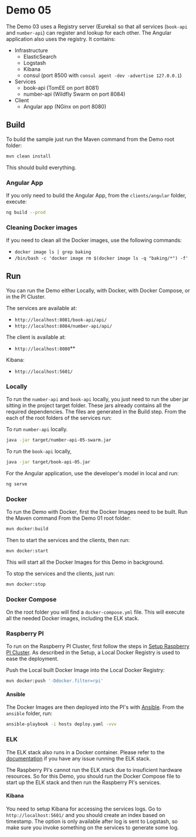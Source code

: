 # Demo 05

The Demo 03 uses a Registry server (Eureka) so that all services (`book-api` and `number-api`) can register and lookup for each other. The Angular application also uses the 
registry. It contains:

* Infrastructure
    * ElasticSearch
    * Logstash
    * Kibana
    * consul (port 8500 with `consul agent -dev -advertise 127.0.0.1`)
* Services
    * book-api (TomEE on port 8081)
    * number-api (Wildfly Swarm on port 8084)
* Client
    * Angular app (NGinx on port 8080)

## Build

To build the sample just run the Maven command from the Demo root folder:

```bash
mvn clean install
```

This should build everything.

### Angular App

If you only need to build the Angular App, from the `clients/angular` folder, execute:

```bash
ng build --prod
```

### Cleaning Docker images

If you need to clean all the Docker images, use the following commands:

* `docker image ls | grep baking`
* `/bin/bash -c 'docker image rm $(docker image ls -q "baking/*") -f'`

## Run

You can run the Demo either Locally, with Docker, with Docker Compose, or in the PI Cluster.

The services are available at:
* `http://localhost:8081/book-api/api/`
* `http://localhost:8084/number-api/api/`

The client is available at:
* `http://localhost:8080`**

Kibana:
* `http://localhost:5601/`

### Locally

To run the `number-api` and `book-api` locally, you just need to run the uber jar sitting in the project target folder. 
These jars already contains all the required dependencies. The files are generated in the Build step. From the each of 
the root folders of the services run:

To run `number-api` locally.

```bash
java -jar target/number-api-05-swarm.jar
```

To run the `book-api` locally, 

```bash
java -jar target/book-api-05.jar
```

For the Angular application, use the developer's model in local and run:

```bash
ng serve
```

### Docker

To run the Demo with Docker, first the Docker Images need to be built. Run the Maven command From the 
Demo 01 root folder:

```bash
mvn docker:build
```

Then to start the services and the clients, then run:

```bash
mvn docker:start
```

This will start all the Docker Images for this Demo in background.

To stop the services and the clients, just run:

```bash
mvn docker:stop
```

### Docker Compose

On the root folder you will find a `docker-compose.yml` file. This will execute all the needed Docker images, including
the ELK stack.

### Raspberry PI

To run on the Raspberry PI Cluster, first follow the steps in [Setup Raspberry PI Cluster](../setup/README.md). As 
described in the Setup, a Local Docker Registry is used to ease the deployment.

Push the Local built Docker Image into the Local Docker Registry: 

```bash
mvn docker:push '-Ddocker.filter=rpi'
```

#### Ansible
The Docker Images are then deployed into the PI's with [Ansible](http://ansible.com). From the `ansible` folder, run:

```bash
ansible-playbook -i hosts deploy.yaml -vvv
```

### ELK
The ELK stack also runs in a Docker container. Please refer to the [documentation](http://elk-docker.readthedocs.io/) if
you have any issue running the ELK stack. 

The Raspberry PI's cannot run the ELK stack due to insuficient hardware resources. So for this Demo, you should run the
Docker Compose file to start up the ELK stack and then run the Raspberry PI's services.

#### Kibana
You need to setup Kibana for accessing the services logs. Go to `http://localhost:5601/` and you should create an index
based on timestamp. The option is only available after log is sent to Logstash, so make sure you invoke something on the
services to generate some log.
